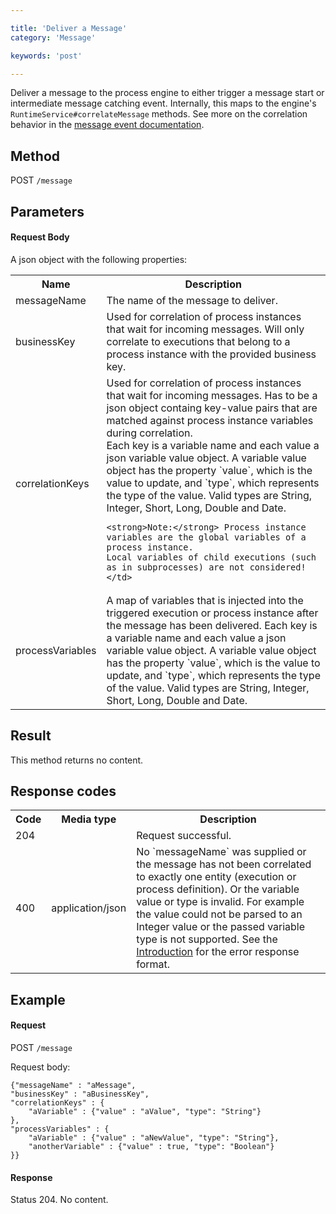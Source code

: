 ```yaml
---

title: 'Deliver a Message'
category: 'Message'

keywords: 'post'

---
```



Deliver a message to the process engine to either trigger a message start or intermediate message catching event.
Internally, this maps to the engine's `RuntimeService#correlateMessage` methods.
See more on the correlation behavior in the [message event documentation](ref:/api-references/bpmn20/#events-message-events).


Method
------

POST `/message`


Parameters
----------

#### Request Body

A json object with the following properties:

<table class="table table-striped">
  <tr>
    <th>Name</th>
    <th>Description</th>
  </tr>
  <tr>
    <td>messageName</td>
    <td>The name of the message to deliver.</td>
  </tr>
  <tr>
    <td>businessKey</td>
    <td>Used for correlation of process instances that wait for incoming messages. Will only correlate to executions that belong to a process instance with the provided business key.</td>
  </tr>
  <tr>
    <td>correlationKeys</td>
    <td>Used for correlation of process instances that wait for incoming messages.
    Has to be a json object containg key-value pairs that are matched against process instance variables during correlation.<br/>
    Each key is a variable name and each value a json variable value object. A variable value object has the property `value`, which is the value to update, and `type`, which represents the type of the value. Valid types are String, Integer, Short, Long, Double and Date.
    
    <strong>Note:</strong> Process instance variables are the global variables of a process instance.
    Local variables of child executions (such as in subprocesses) are not considered!</td>
  </tr>
  <tr>
    <td>processVariables</td>
    <td>A map of variables that is injected into the triggered execution or process instance after the message has been delivered.
    Each key is a variable name and each value a json variable value object. A variable value object has the property `value`, which is the value to update, and `type`, which represents the type of the value. Valid types are String, Integer, Short, Long, Double and Date.</td>
  </tr>
</table>


Result
------

This method returns no content.


Response codes
--------------

<table class="table table-striped">
  <tr>
    <th>Code</th>
    <th>Media type</th>
    <th>Description</th>
  </tr>
  <tr>
    <td>204</td>
    <td></td>
    <td>Request successful.</td>
  </tr>
  <tr>
    <td>400</td>
    <td>application/json</td>
    <td>No `messageName` was supplied or the message has not been correlated to exactly one entity (execution or process definition). Or the variable value or type is invalid. For example the value could not be parsed to an Integer value or the passed variable type is not supported. See the <a href="ref:#overview-introduction">Introduction</a> for the error response format.</td>
  </tr>
</table>

Example
-------

#### Request

POST `/message`

Request body:

    {"messageName" : "aMessage",
    "businessKey" : "aBusinessKey",
    "correlationKeys" : {
        "aVariable" : {"value" : "aValue", "type": "String"}
    },
    "processVariables" : {
        "aVariable" : {"value" : "aNewValue", "type": "String"},
        "anotherVariable" : {"value" : true, "type": "Boolean"}
    }}

#### Response

Status 204. No content.